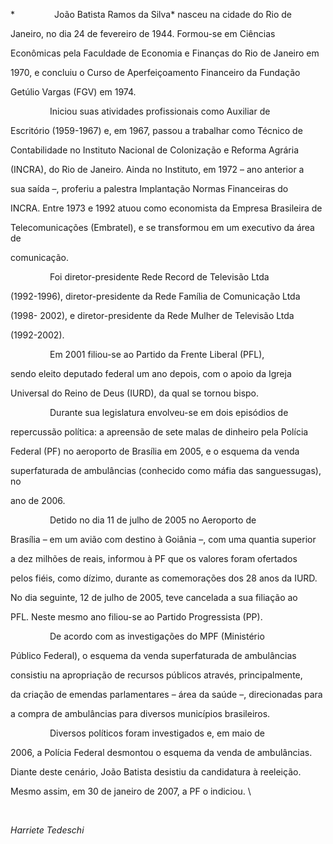 

*                João Batista Ramos da Silva* nasceu na cidade do Rio de

Janeiro, no dia 24 de fevereiro de 1944. Formou-se em Ciências

Econômicas pela Faculdade de Economia e Finanças do Rio de Janeiro em

1970, e concluiu o Curso de Aperfeiçoamento Financeiro da Fundação

Getúlio Vargas (FGV) em 1974.



                Iniciou suas atividades profissionais como Auxiliar de

Escritório (1959-1967) e, em 1967, passou a trabalhar como Técnico de

Contabilidade no Instituto Nacional de Colonização e Reforma Agrária

(INCRA), do Rio de Janeiro. Ainda no Instituto, em 1972 – ano anterior a

sua saída –, proferiu a palestra Implantação Normas Financeiras do

INCRA. Entre 1973 e 1992 atuou como economista da Empresa Brasileira de

Telecomunicações (Embratel), e se transformou em um executivo da área de

comunicação.



                Foi diretor-presidente Rede Record de Televisão Ltda

(1992-1996), diretor-presidente da Rede Família de Comunicação Ltda

(1998- 2002), e diretor-presidente da Rede Mulher de Televisão Ltda

(1992-2002).



                Em 2001 filiou-se ao Partido da Frente Liberal (PFL),

sendo eleito deputado federal um ano depois, com o apoio da Igreja

Universal do Reino de Deus (IURD), da qual se tornou bispo.



                Durante sua legislatura envolveu-se em dois episódios de

repercussão política: a apreensão de sete malas de dinheiro pela Polícia

Federal (PF) no aeroporto de Brasília em 2005, e o esquema da venda

superfaturada de ambulâncias (conhecido como máfia das sanguessugas), no

ano de 2006.



                Detido no dia 11 de julho de 2005 no Aeroporto de

Brasília – em um avião com destino à Goiânia –, com uma quantia superior

a dez milhões de reais, informou à PF que os valores foram ofertados

pelos fiéis, como dízimo, durante as comemorações dos 28 anos da IURD.

No dia seguinte, 12 de julho de 2005, teve cancelada a sua filiação ao

PFL. Neste mesmo ano filiou-se ao Partido Progressista (PP).



                De acordo com as investigações do MPF (Ministério

Público Federal), o esquema da venda superfaturada de ambulâncias

consistiu na apropriação de recursos públicos através, principalmente,

da criação de emendas parlamentares – área da saúde –, direcionadas para

a compra de ambulâncias para diversos municípios brasileiros.



                Diversos políticos foram investigados e, em maio de

2006, a Polícia Federal desmontou o esquema da venda de ambulâncias.

Diante deste cenário, João Batista desistiu da candidatura à reeleição.

Mesmo assim, em 30 de janeiro de 2007, a PF o indiciou. \

                



*Harriete Tedeschi*



 



 



